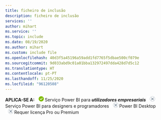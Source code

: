 ```yaml
---
title: ficheiro de inclusão
description: ficheiro de inclusão
services: ''
author: mihart
ms.service: ''
ms.topic: include
ms.date: 08/19/2020
ms.author: mihart
ms.custom: include file
ms.openlocfilehash: 40d3f5a45196a59add1fd7765f5dbae500cf079e
ms.sourcegitcommit: 9d033abd9c01a01bba132972497dda428d7d5c12
ms.translationtype: HT
ms.contentlocale: pt-PT
ms.lasthandoff: 11/25/2020
ms.locfileid: "96120508"
---
```

<Token>**APLICA-SE A:** ![Aplica-se a:](media/yes.png)Serviço Power BI para **_utilizadores empresariais_** ![Não se aplica a: ](media/no.png)Serviço Power BI para designers e programadores ![Não se aplica a:](media/no.png)Power BI Desktop ![Não se aplica a:](media/no.png)Requer licença Pro ou Premium </Token>